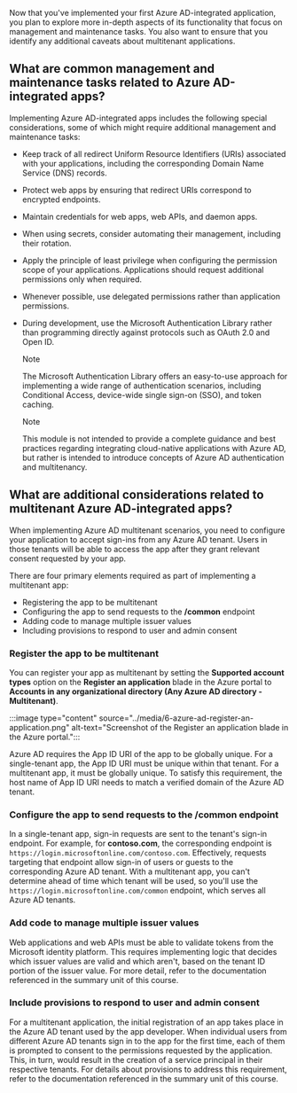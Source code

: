 ﻿Now that you've implemented your first Azure AD-integrated application, you plan to explore more in-depth aspects of its functionality that focus on management and maintenance tasks. You also want to ensure that you identify any additional caveats about multitenant applications.

## What are common management and maintenance tasks related to Azure AD-integrated apps?

Implementing Azure AD-integrated apps includes the following special considerations, some of which might require additional management and maintenance tasks:

- Keep track of all redirect Uniform Resource Identifiers (URIs) associated with your applications, including the corresponding Domain Name Service (DNS) records.
- Protect web apps by ensuring that redirect URIs correspond to encrypted endpoints.
- Maintain credentials for web apps, web APIs, and daemon apps.
- When using secrets, consider automating their management, including their rotation.
- Apply the principle of least privilege when configuring the permission scope of your applications. Applications should request additional permissions only when required.
- Whenever possible, use delegated permissions rather than application permissions.
- During development, use the Microsoft Authentication Library rather than programming directly against protocols such as OAuth 2.0 and Open ID.

    > [!NOTE]
    > The Microsoft Authentication Library offers an easy-to-use approach for implementing a wide range of authentication scenarios, including Conditional Access, device-wide single sign-on (SSO), and token caching.

    > [!NOTE]
    > This module is not intended to provide a complete guidance and best practices regarding integrating cloud-native applications with Azure AD, but rather is intended to introduce concepts of Azure AD authentication and multitenancy.

## What are additional considerations related to multitenant Azure AD-integrated apps?

When implementing Azure AD multitenant scenarios, you need to configure your application to accept sign-ins from any Azure AD tenant. Users in those tenants will be able to access the app after they grant relevant consent requested by your app.

There are four primary elements required as part of implementing a multitenant app:

- Registering the app to be multitenant
- Configuring the app to send requests to the **/common** endpoint
- Adding code to manage multiple issuer values
- Including provisions to respond to user and admin consent

### Register the app to be multitenant

You can register your app as multitenant by setting the **Supported account types** option on the **Register an application** blade in the Azure portal to **Accounts in any organizational directory (Any Azure AD directory - Multitenant)**.

:::image type="content" source="../media/6-azure-ad-register-an-application.png" alt-text="Screenshot of the Register an application blade in the Azure portal.":::

Azure AD requires the App ID URI of the app to be globally unique. For a single-tenant app, the App ID URI must be unique within that tenant. For a multitenant app, it must be globally unique. To satisfy this requirement, the host name of App ID URI needs to match a verified domain of the Azure AD tenant.

### Configure the app to send requests to the **/common** endpoint

In a single-tenant app, sign-in requests are sent to the tenant's sign-in endpoint. For example, for **contoso.com**, the corresponding endpoint is `https://login.microsoftonline.com/contoso.com`. Effectively, requests targeting that endpoint allow sign-in of users or guests to the corresponding Azure AD tenant. With a multitenant app, you can't determine ahead of time which tenant will be used, so you'll use the `https://login.microsoftonline.com/common` endpoint, which serves all Azure AD tenants.

### Add code to manage multiple issuer values

Web applications and web APIs must be able to validate tokens from the Microsoft identity platform. This requires implementing logic that decides which issuer values are valid and which aren't, based on the tenant ID portion of the issuer value. For more detail, refer to the documentation referenced in the summary unit of this course.

### Include provisions to respond to user and admin consent

For a multitenant application, the initial registration of an app takes place in the Azure AD tenant used by the app developer. When individual users from different Azure AD tenants sign in to the app for the first time, each of them is prompted to consent to the permissions requested by the application. This, in turn, would result in the creation of a service principal in their respective tenants. For details about provisions to address this requirement, refer to the documentation referenced in the summary unit of this course.
